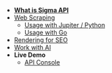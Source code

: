 <!-- docs/_sidebar.md -->
- [**What is Sigma API**](/getting_started)
- [Web Scraping](/web_scraping)
  - [Usage with Jupiter / Python](/jupiter_python)
  - [Usage with Go](/golang)
- [Rendering for SEO](/rendering_seo)
- [Work with AI](/work_with_ai)
- **Live Demo**
  - [API Console](https://demo.sigmaapi.com/)